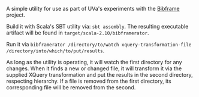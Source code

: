 A simple utility for use as part of UVa's experiments with the [Bibframe](http://bibframe.org/) project.

Build it with Scala's SBT utility via: `sbt assembly`. The resulting executable artifact will be found in `target/scala-2.10/bibframerator`.

Run it via `bibframerator /directory/to/watch xquery-transformation-file /directory/into/which/to/put/results`.

As long as the utility is operating, it will watch the first directory for any changes. When it finds a new or changed file, it will transform it via the supplied XQuery transformation and put the results in the second directory, respecting hierarchy. If a file is removed from the first directory, its corresponding file will be removed from the second.

